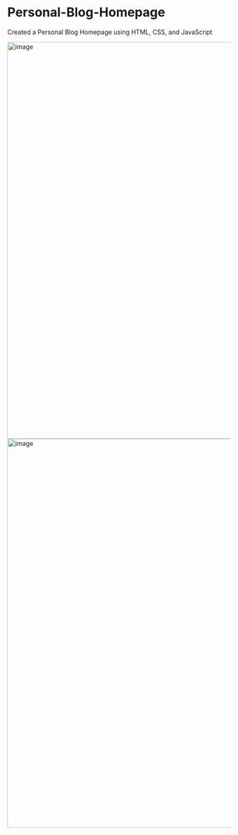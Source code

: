 # Personal-Blog-Homepage
Created a Personal Blog Homepage using HTML, CSS, and JavaScript

<img width="1895" height="894" alt="image" src="https://github.com/user-attachments/assets/14e235b7-0074-4a3e-9154-958a1cf16499" />

<img width="1898" height="877" alt="image" src="https://github.com/user-attachments/assets/35e26bf4-1c30-43df-8fd5-484437ca5347" />
